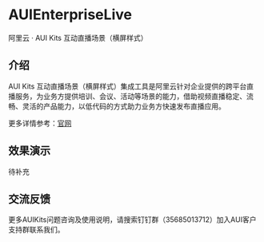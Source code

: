 # AUIEnterpriseLive
阿里云 · AUI Kits 互动直播场景（横屏样式）

## 介绍
AUI Kits 互动直播场景（横屏样式）集成工具是阿里云针对企业提供的跨平台直播服务，为业务方提供培训、会议、活动等场景的能力，借助视频直播稳定、流畅、灵活的产品能力，以低代码的方式助力业务方快速发布直播应用。

更多详情参考：[官网](https://help.aliyun.com/zh/live/user-guide/aui-kits-overview/)

## 效果演示
待补充


## 交流反馈
更多AUIKits问题咨询及使用说明，请搜索钉钉群（35685013712）加入AUI客户支持群联系我们。
